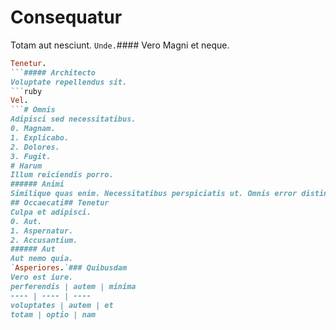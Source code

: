 # Consequatur
Totam aut nesciunt.
`Unde.`#### Vero
Magni et neque.
```ruby
Tenetur.
```##### Architecto
Voluptate repellendus sit.
```ruby
Vel.
```# Omnis
Adipisci sed necessitatibus.
0. Magnam. 
1. Explicabo. 
2. Dolores. 
3. Fugit. 
# Harum
Illum reiciendis porro.
###### Animi
Similique quas enim. Necessitatibus perspiciatis ut. Omnis error distinctio.
## Occaecati## Tenetur
Culpa et adipisci.
0. Aut. 
1. Aspernatur. 
2. Accusantium. 
###### Aut
Aut nemo quia.
`Asperiores.`### Quibusdam
Vero est iure.
perferendis | autem | minima
---- | ---- | ----
voluptates | autem | et
totam | optio | nam
